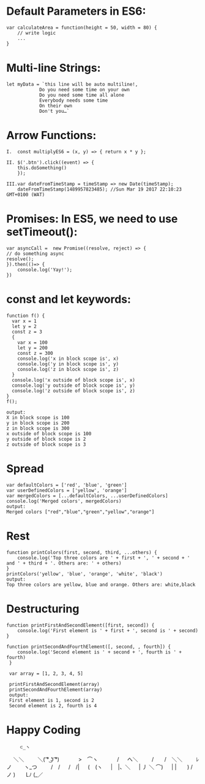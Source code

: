 # Default Parameters in ES6:
    var calculateArea = function(height = 50, width = 80) {  
        // write logic
        ...
    }
# Multi-line Strings:
    let myData = `this line will be auto multiline!,     
                Do you need some time on your own
                Do you need some time all alone
                Everybody needs some time
                On their own
                Don't you…`
                
# Arrow Functions:
    I.	const multiplyES6 = (x, y) => { return x * y };

    II.	$('.btn').click((event) => {   
        this.doSomething() 
        });

    III.var dateFromTimeStamp = timeStamp => new Date(timeStamp);
        dateFromTimeStamp(1489957823485); //Sun Mar 19 2017 22:10:23 GMT+0100 (WAT)
# Promises: In ES5, we need to use setTimeout():
    var asyncCall =  new Promise((resolve, reject) => {
    // do something async 
    resolve();
    }).then(()=> {   
        console.log('Yay!');
    })
# const and let keywords:
    function f() {
	  var x = 1
	  let y = 2
	  const z = 3
	  {
	    var x = 100
	    let y = 200
	    const z = 300
	    console.log('x in block scope is', x)
	    console.log('y in block scope is', y)
	    console.log('z in block scope is', z)
	  }
	  console.log('x outside of block scope is', x)
	  console.log('y outside of block scope is', y)
	  console.log('z outside of block scope is', z)
	}	
	f();

    output:
    X in block scope is 100
    y in block scope is 200 
    z in block scope is 300 
    x outside of block scope is 100 
    y outside of block scope is 2 
    z outside of block scope is 3 


# Spread
    var defaultColors = ['red', 'blue', 'green']
    var userDefinedColors = ['yellow', 'orange']
    var mergedColors = [...defaultColors, ...userDefinedColors]
    console.log('Merged colors', mergedColors)
    output:
    Merged colors ["red","blue","green","yellow","orange"] 
# Rest
    function printColors(first, second, third, ...others) {
        console.log('Top three colors are ' + first + ', ' + second + ' and ' + third + '. Others are: ' + others)
    }
    printColors('yellow', 'blue', 'orange', 'white', 'black')
    output:
    Top three colors are yellow, blue and orange. Others are: white,black 
# Destructuring
    function printFirstAndSecondElement([first, second]) {
        console.log('First element is ' + first + ', second is ' + second)
    }

    function printSecondAndFourthElement([, second, , fourth]) {
        console.log('Second element is ' + second + ', fourth is ' + fourth)
     }

     var array = [1, 2, 3, 4, 5]

     printFirstAndSecondElement(array)
     printSecondAndFourthElement(array)
     output:
     First element is 1, second is 2 
     Second element is 2, fourth is 4 



# Happy Coding
         ⊂_ヽ
　           ＼＼ 
　　           ＼( ͡° ͜ʖ ͡°)
　　　            >　⌒ヽ
　　　           / 　 へ＼
　　            /　　/　＼＼
　　           ﾚ　ノ　　 ヽ_つ
　　          /　/
　           /　/|
　          (　(ヽ
　          |　|、＼
　          | 丿 ＼ ⌒)
　          | |　　) /
           ノ )　　Lﾉ
          (_／
       
